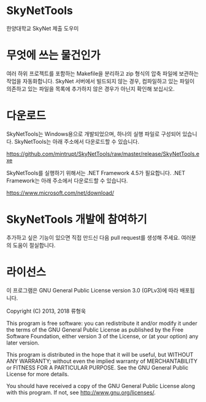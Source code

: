 SkyNetTools
===========

한양대학교 SkyNet 제출 도우미

무엇에 쓰는 물건인가
===============

여러 하위 프로젝트를 포함하는 Makefile을 분리하고 zip 형식의 압축 파일에 보관하는 작업을 자동화합니다.
SkyNet 서버에서 빌드되지 않는 경우, 컴파일하고 있는 파일이 의존하고 있는 파일을 목록에 추가하지 않은 경우가 아닌지 확인해 보십시오.

다운로드
========

SkyNetTools는 Windows용으로 개발되었으며, 하나의 실행 파일로 구성되어 있습니다.
SkyNetTools는 아래 주소에서 다운로드할 수 있습니다.

https://github.com/mintrupt/SkyNetTools/raw/master/release/SkyNetTools.exe

SkyNetTools를 실행하기 위해서는 .NET Framework 4.5가 필요합니다.
.NET Framework는 아래 주소에서 다운로드할 수 있습니다.

https://www.microsoft.com/net/download/

SkyNetTools 개발에 참여하기
===========
추가하고 싶은 기능이 있으면 직접 만드신 다음 pull request를 생성해 주세요.
여러분의 도움이 절실합니다.

라이선스
=======
이 프로그램은 GNU General Public License version 3.0 (GPLv3)에 따라 배포됩니다.

Copyright (C) 2013, 2018 류형욱

This program is free software: you can redistribute it and/or modify it under the terms of the GNU General Public License as published by the Free Software Foundation, either version 3 of the License, or (at your option) any later version.

This program is distributed in the hope that it will be useful, but WITHOUT ANY WARRANTY; without even the implied warranty of MERCHANTABILITY or FITNESS FOR A PARTICULAR PURPOSE. See the GNU General Public License for more details.

You should have received a copy of the GNU General Public License along with this program. If not, see http://www.gnu.org/licenses/.
